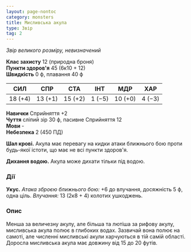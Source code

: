 ```yaml
---
layout: page-nontoc
category: monsters
title: Мисливська акула
type: Звір
tag: 2
---
```


_Звір великого розміру, невизначений_

**Клас захисту** 12 (природна броня)    
**Пункти здоров'я** 45 (6к10 + 12)    
**Швидкість** 0 ф, плавання 40 ф

| СИЛ     | СПР     | СТА     | ІНТ    | МДР     | ХАР    |
| ------- | ------- | ------- | ------ | ------- | ------ |
| 18 (+4) | 13 (+1) | 15 (+2) | 1 (−5) | 10 (+0) | 4 (−3) |


**Навички** Сприйняття +2    
**Чуття** сліпий зір 30 ф, пасивне Сприйняття 12    
**Мови** -    
**Небезпека** 2 (450 ПД)

**Шал крові.** Акула має перевагу на кидки атаки ближнього бою проти будь-якої істоти, що має не всі пункти здоров'я.    

**Дихання водою.** Акула може дихати тільки під водою.

### Дії
**Укус.** _Атака зброєю ближнього бою:_ +6 до влучання, досяжність 5 ф, одна ціль. _Влучання:_ 13 (2к8 + 4) колотих ушкоджень.

### Опис
Менша за величезну акулу, але більша та лютіша за рифову акулу, мисливська акула полює в глибоких водах. Зазвичай вона полює на самоті, але численні мисливські акули харчуються в тій самій області. Доросла мисливська акула має довжину від 15 до 20 футів. 
